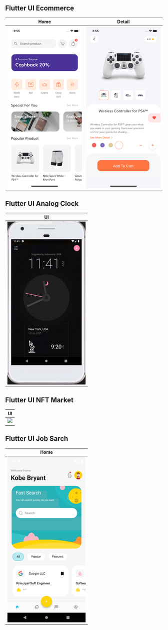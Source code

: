 
## Flutter UI Ecommerce

| Home | Detail |
| --- | --- |
| <img src="images/flutter_ui_ecommerce_1.png" width="250"> | <img src="images/flutter_ui_ecommerce_2.png" width="250"> |

## Flutter UI Analog Clock
| UI |
| --- |
| <img src="images/clock_gif.gif" width="250"> | 

## Flutter UI NFT Market
| UI |
| -- |
| <img src="images/flutter_ui_nft_market.gif" width="250">|

## Flutter UI Job Sarch
| Home |
| -- |
| <img src="images/flutter_ui_jobsearch_home.png" width="250">|